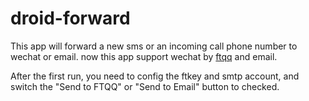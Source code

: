 # droid-forward

This app will forward a new sms or an incoming call phone number to wechat or email. now this app support wechat by [ftqq](http://sc.ftqq.com/3.version "ftqq") and email.

After the first run, you need to config the ftkey and smtp account, and switch the "Send to FTQQ" or "Send to Email" button to checked.

